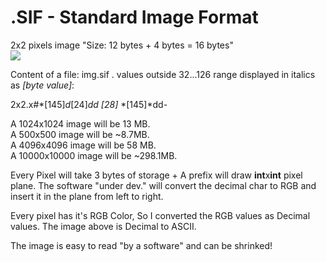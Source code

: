 # .SIF - Standard Image Format

2x2 pixels image "Size: 12 bytes + 4 bytes = 16 bytes" <br>
![](https://i.imgur.com/7T9MvdS.png)

Content of a file: img.sif . values outside 32...126 range displayed in italics as *[byte value]*:

2x2.x#*[145]*d*[24]*dd* *[28]* *[145]*dd-

A 1024x1024 image will be 13 MB.<br>
A 500x500 image will be ~8.7MB.<br>
A 4096x4096 image will be 58 MB.<br>
A 10000x10000 image will be ~298.1MB.<br>

Every Pixel will take 3 bytes of storage + A prefix will draw **int**x**int** pixel plane. The software "under dev." will convert the decimal char to RGB and insert it in the plane from left to right.

Every pixel has it's RGB Color, So I converted the RGB values as Decimal values. The image above is Decimal to ASCII.

The image is easy to read "by a software" and can be shrinked!
